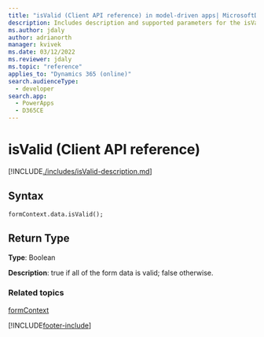 ```yaml
---
title: "isValid (Client API reference) in model-driven apps| MicrosoftDocs"
description: Includes description and supported parameters for the isValid method.
ms.author: jdaly
author: adrianorth
manager: kvivek
ms.date: 03/12/2022
ms.reviewer: jdaly
ms.topic: "reference"
applies_to: "Dynamics 365 (online)"
search.audienceType: 
  - developer
search.app: 
  - PowerApps
  - D365CE
---
```

# isValid (Client API reference)



[!INCLUDE[./includes/isValid-description.md](./includes/isValid-description.md)]

## Syntax

`formContext.data.isValid();`

## Return Type

**Type**: Boolean

**Description**: true if all of the form data is valid; false otherwise.

### Related topics

[formContext](../../clientapi-form-context.md)



[!INCLUDE[footer-include](../../../../../includes/footer-banner.md)]